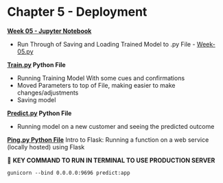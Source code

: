 # Chapter 5 - Deployment

[**Week 05 - Jupyter Notebook**](https://github.com/isse75/ML_Zoomcamp/blob/main/week5/Week-05.ipynb)
- Run Through of Saving and Loading Trained Model to .py File - [Week-05.py](https://github.com/isse75/ML_Zoomcamp/blob/main/week5/Week-05.py)
  
**[Train.py](https://github.com/isse75/ML_Zoomcamp/blob/main/week5/train.py) Python File**
- Running Training Model With some cues and confirmations
- Moved Parameters to top of File, making easier to make changes/adjustments
- Saving model

 **[Predict.py](https://github.com/isse75/ML_Zoomcamp/blob/main/week5/predict.py) Python File**
 - Running model on a new customer and seeing the predicted outcome

[**Ping.py Python File**](https://github.com/isse75/ML_Zoomcamp/blob/main/week5/ping.py)
Intro to Flask: Running a function on a web service (locally hosted) using Flask


📣 **KEY COMMAND TO RUN IN TERMINAL TO USE PRODUCTION SERVER** 
```
gunicorn --bind 0.0.0.0:9696 predict:app
```
